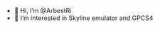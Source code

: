 - 👋 Hi, I’m @ArbestRi
- 👀 I’m interested in Skyline emulator and GPCS4

<!---
ArbestRi/ArbestRi is a ✨ special ✨ repository because its `README.md` (this file) appears on your GitHub profile.
You can click the Preview link to take a look at your changes.
--->

